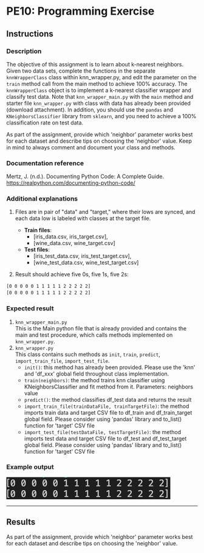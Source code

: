 # PE10: Programming Exercise

## Instructions

### Description

The objective of this assignment is to learn about k-nearest neighbors. Given two data sets, complete the functions in the separate `knnWrapperClass` class within knn_wrapper.py, and edit the parameter on the `train` method call from the main method to achieve 100% accuracy. The `knnWrapperClass` object is to implement a k-nearest classifier wrapper and classify test data. Note that `knn_wrapper_main.py` with the `main` method and starter file `knn_wrapper.py` with class with data has already been provided (download attachment). In addition, you should use the `pandas` and `KNeighborsClassifier` library from `sklearn`, and you need to achieve a 100% classification rate on test data.

As part of the assignment, provide which 'neighbor' parameter works best for each dataset and describe tips on choosing the 'neighbor' value. Keep in mind to always comment and document your class and methods.

### Documentation reference

Mertz, J. (n.d.). Documenting Python Code: A Complete Guide. <https://realpython.com/documenting-python-code/>

### Additional explanations

1. Files are in pair of "data" and "target," where their lows are synced, and each data low is labeled with classes at the target file.
   - **Train files**:
     - [iris_data.csv, iris_target.csv],
     - [wine_data.csv, wine_target.csv]
   - **Test files**:
     - [iris_test_data.csv, iris_test_target.csv],
     - [wine_test_data.csv, wine_test_target.csv]

1. Result should achieve five 0s, five 1s, five 2s:

```bash
[0 0 0 0 0 1 1 1 1 1 2 2 2 2 2]
[0 0 0 0 0 1 1 1 1 1 2 2 2 2 2]
```

### Expected result

1. `knn_wrapper_main.py` \
   This is the Main python file that is already provided and contains the main and test procedure, which calls methods implemented on `knn_wrapper.py`.
2. `knn_wrapper.py` \
   This class contains such methods as `init`, `train`, `predict`, `import_train_file`, `import_test_file`.
   - `init()`: this method has already been provided. Please use the 'knn' and 'df_xxx' global field throughout class implementation.
   - `train(neighbors)`: the method trains knn classifier using KNeighborsClassifier and fit method from it. Parameters: neighbors value
   - `predict()`: the method classifies df_test data and returns the result
   - `import_train_file(trainDataFile, trainTargetFile)`: the method imports train data and target CSV file to df_train and df_train_target global field. Please consider using 'pandas' library and to_list() function for 'target' CSV file
   - `import_test_file(testDataFile, testTargetFile)`: the method imports test data and target CSV file to df_test and df_test_target global field. Please consider using 'pandas' library and to_list() function for 'target' CSV file

### Example output

![KNN](../../../img/knn_expected_outcome.png)

---

## Results

As part of the assignment, provide which 'neighbor' parameter works best for each dataset and describe tips on choosing the 'neighbor' value.
